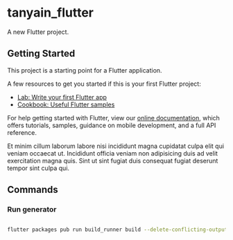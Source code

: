 # tanyain_flutter

A new Flutter project.

## Getting Started

This project is a starting point for a Flutter application.

A few resources to get you started if this is your first Flutter project:

- [Lab: Write your first Flutter app](https://flutter.dev/docs/get-started/codelab)
- [Cookbook: Useful Flutter samples](https://flutter.dev/docs/cookbook)

For help getting started with Flutter, view our
[online documentation](https://flutter.dev/docs), which offers tutorials,
samples, guidance on mobile development, and a full API reference.

Et minim cillum laborum labore nisi incididunt magna cupidatat culpa elit qui veniam occaecat ut.
Incididunt officia veniam non adipisicing duis ad velit exercitation magna quis.
Sint ut sint fugiat duis consequat fugiat deserunt tempor sint culpa qui.

## Commands

### Run generator

```bash

flutter packages pub run build_runner build --delete-conflicting-outputs

```
